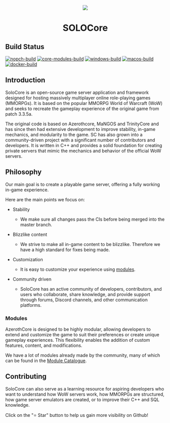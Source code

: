 <p align="center">
  <img src="https://www.falafelmaker.com/images/tutorial/logo/solofavicon.png">
</p>
<h1 align="center">
  SOLOCore
</h1>

## Build Status

[![nopch-build](https://github.com/azerothcore/azerothcore-wotlk/actions/workflows/core-build-nopch.yml/badge.svg?branch=master)](https://github.com/azerothcore/azerothcore-wotlk/actions/workflows/core-build-nopch.yml)
[![core-modules-build](https://github.com/azerothcore/azerothcore-wotlk/workflows/core-modules-build/badge.svg?branch=master&event=push)](https://github.com/azerothcore/azerothcore-wotlk/actions?query=workflow%3Acore-modules-build+branch%3Amaster+event%3Apush)
[![windows-build](https://github.com/azerothcore/azerothcore-wotlk/workflows/windows-build/badge.svg?branch=master&event=push)](https://github.com/azerothcore/azerothcore-wotlk/actions?query=workflow%3Awindows-build+branch%3Amaster+event%3Apush)
[![macos-build](https://github.com/azerothcore/azerothcore-wotlk/workflows/macos-build/badge.svg?branch=master&event=push)](https://github.com/azerothcore/azerothcore-wotlk/actions?query=workflow%3Amacos-build+branch%3Amaster+event%3Apush)
[![docker-build](https://github.com/azerothcore/azerothcore-wotlk/workflows/docker-build/badge.svg?branch=master&event=push)](https://github.com/azerothcore/azerothcore-wotlk/actions?query=workflow%3Adocker-build+branch%3Amaster+event%3Apush)

## Introduction

SoloCore is an open-source game server application and framework designed for hosting massively multiplayer online role-playing games (MMORPGs). It is based on the popular MMORPG World of Warcraft (WoW) and seeks to recreate the gameplay experience of the original game from patch 3.3.5a.

The original code is based on Azerothcore, MaNGOS and TrinityCore and has since then had extensive development to improve stability, in-game mechanics, and modularity to the game. SC has also grown into a community-driven project with a significant number of contributors and developers. It is written in C++ and provides a solid foundation for creating private servers that mimic the mechanics and behavior of the official WoW servers.

## Philosophy

Our main goal is to create a playable game server, offering a fully working in-game experience.

Here are the main points we focus on:

* Stability
  * We make sure all changes pass the CIs before being merged into the master branch.

* Blizzlike content
  * We strive to make all in-game content to be blizzlike. Therefore we have a high standard for fixes being made.

* Customization
  * It is easy to customize your experience using [modules](#modules).

* Community driven
  * SoloCore has an active community of developers, contributors, and users who collaborate, share knowledge, and provide support through forums, Discord channels, and other communication platforms. 

### Modules

AzerothCore is designed to be highly modular, allowing developers to extend and customize the game to suit their preferences or create unique gameplay experiences. This flexibility enables the addition of custom features, content, and modifications.

We have a lot of modules already made by the community, many of which can be found in the [Module Catalogue](https://www.azerothcore.org/catalogue.html#/).

## Contributing

SoloCore can also serve as a learning resource for aspiring developers who want to understand how WoW servers work, how MMORPGs are structured, how game server emulators are created, or to improve their C++ and SQL knowledge.

Click on the "⭐ Star" button to help us gain more visibility on Github!


